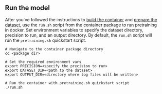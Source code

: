 ## Run the model

After you've followed the instructions to [build the container](#build-the-container)
and [prepare the dataset](#datasets), use the `run.sh` script from the container
package to run <model name> pretraining in docker. Set environment variables to
specify the dataset directory, precision to run, and
an output directory. By default, the `run.sh` script will run the
`pretraining.sh` quickstart script.
```
# Navigate to the container package directory
cd <package dir>

# Set the required environment vars
export PRECISION=<specify the precision to run>
export DATASET_DIR=<path to the dataset>
export OUTPUT_DIR=<directory where log files will be written>

# Run the container with pretraining.sh quickstart script
./run.sh
```
